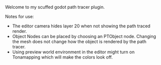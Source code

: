 Welcome to my scuffed godot path tracer plugin.

Notes for use:
  - The editor camera hides layer 20 when not showing the path traced render.
  - Object Nodes can be placed by choosing an PTObject node. Changing the mesh
	 does not change how the object is rendered by the path tracer.
  - Using preview world environment in the editor might turn on Tonamapping which will make the colors look off.
